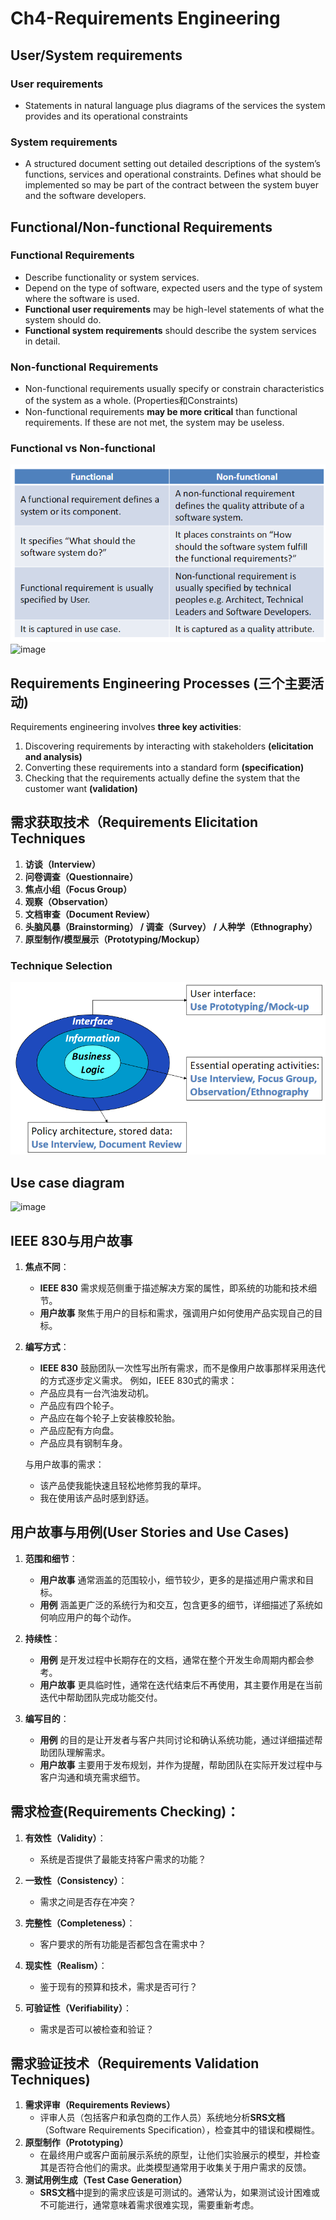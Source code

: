 # Ch4-Requirements Engineering
## User/System requirements
### User requirements
- Statements in natural language plus diagrams of the services the system provides and its operational constraints
### System requirements
- A structured document setting out detailed descriptions of the system’s functions, services and operational constraints. Defines what should be implemented so may be part of the contract between the system buyer and the software developers.

## Functional/Non-functional Requirements
### Functional Requirements
- Describe functionality or system services.
- Depend on the type of software, expected users and the type of system where the software is used.
- **Functional user requirements** may be high-level statements of what the system should do.
- **Functional system requirements** should describe the system services in detail.

### Non-functional Requirements
- Non-functional requirements usually specify or constrain characteristics of the system as a whole. (Properties和Constraints)
- Non-functional requirements **may be more critical** than functional requirements. If these are not met, the system may be useless.

### Functional vs Non-functional
![](./Pic/屏幕截图%202024-12-22%20164258.png)
![image](https://github.com/user-attachments/assets/62f10776-6a93-4414-ba48-5464da4293b7)


## Requirements Engineering Processes (三个主要活动)
Requirements engineering involves **three key activities**:
1. Discovering requirements by interacting with stakeholders **(elicitation and analysis)**
2. Converting these requirements into a standard form **(specification)**
3. Checking that the requirements actually define the system that the customer want **(validation)**

## 需求获取技术（Requirements Elicitation Techniques
1. **访谈（Interview）**  
2. **问卷调查（Questionnaire）**  
3. **焦点小组（Focus Group）**  
4. **观察（Observation）**  
5. **文档审查（Document Review）**  
6. **头脑风暴（Brainstorming） / 调查（Survey） / 人种学（Ethnography）**  
7. **原型制作/模型展示（Prototyping/Mockup）**  

### Technique Selection
![](./Pic/屏幕截图%202024-12-22%20164743.png)

## Use case diagram
![image](https://github.com/user-attachments/assets/668d66db-9b38-4f3e-afce-1feea73cb2e4)

## IEEE 830与用户故事

1. **焦点不同**：
   - **IEEE 830** 需求规范侧重于描述解决方案的属性，即系统的功能和技术细节。
   - **用户故事** 聚焦于用户的目标和需求，强调用户如何使用产品实现自己的目标。

2. **编写方式**：
   - **IEEE 830** 鼓励团队一次性写出所有需求，而不是像用户故事那样采用迭代的方式逐步定义需求。
   例如，IEEE 830式的需求：
   - 产品应具有一台汽油发动机。
   - 产品应有四个轮子。
   - 产品应在每个轮子上安装橡胶轮胎。
   - 产品应配有方向盘。
   - 产品应具有钢制车身。

   与用户故事的需求：
   - 该产品使我能快速且轻松地修剪我的草坪。
   - 我在使用该产品时感到舒适。

  ## 用户故事与用例(User Stories and Use Cases)
  
1. **范围和细节**：
   - **用户故事** 通常涵盖的范围较小，细节较少，更多的是描述用户需求和目标。
   - **用例** 涵盖更广泛的系统行为和交互，包含更多的细节，详细描述了系统如何响应用户的每个动作。

2. **持续性**：
   - **用例** 是开发过程中长期存在的文档，通常在整个开发生命周期内都会参考。
   - **用户故事** 更具临时性，通常在迭代结束后不再使用，其主要作用是在当前迭代中帮助团队完成功能交付。

3. **编写目的**：
   - **用例** 的目的是让开发者与客户共同讨论和确认系统功能，通过详细描述帮助团队理解需求。
   - **用户故事** 主要用于发布规划，并作为提醒，帮助团队在实际开发过程中与客户沟通和填充需求细节。
  
## 需求检查(Requirements Checking)：
1. **有效性（Validity）**：
   - 系统是否提供了最能支持客户需求的功能？

2. **一致性（Consistency）**：
   - 需求之间是否存在冲突？

3. **完整性（Completeness）**：
   - 客户要求的所有功能是否都包含在需求中？

4. **现实性（Realism）**：
   - 鉴于现有的预算和技术，需求是否可行？

5. **可验证性（Verifiability）**：
   - 需求是否可以被检查和验证？

## 需求验证技术（Requirements Validation Techniques)
1. **需求评审（Requirements Reviews）**  
   - 评审人员（包括客户和承包商的工作人员）系统地分析**SRS文档**（Software Requirements Specification），检查其中的错误和模糊性。
2. **原型制作（Prototyping）**  
   - 在最终用户或客户面前展示系统的原型，让他们实验展示的模型，并检查其是否符合他们的需求。此类模型通常用于收集关于用户需求的反馈。
3. **测试用例生成（Test Case Generation）**  
   - **SRS文档**中提到的需求应该是可测试的。通常认为，如果测试设计困难或不可能进行，通常意味着需求很难实现，需要重新考虑。
